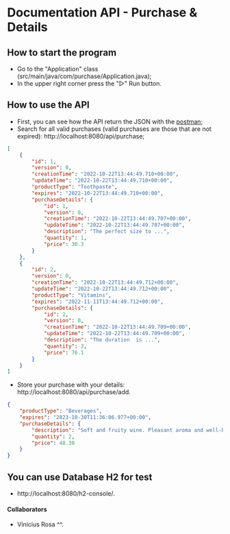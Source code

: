 # Documentation API - Purchase & Details


## How to start the program
* Go to the "Application" class (src/main/java/com/purchase/Application.java);
* In the upper right corner press the "▷" Run button.

## How to use the API
* First, you can see how the API return the JSON with the <a href="https://www.postman.com/"> postman</a>;
* Search for all valid purchases (valid purchases are those that are not expired): http://localhost:8080/api/purchase;
```json
[
    {
        "id": 1,
        "version": 0,
        "creationTime": "2022-10-22T13:44:49.710+00:00",
        "updateTime": "2022-10-22T13:44:49.710+00:00",
        "productType": "Toothpaste",
        "expires": "2022-10-22T13:44:49.710+00:00",
        "purchaseDetails": {
            "id": 1,
            "version": 0,
            "creationTime": "2022-10-22T13:44:49.707+00:00",
            "updateTime": "2022-10-22T13:44:49.707+00:00",
            "description": "The perfect size to ...",
            "quantity": 1,
            "price": 30.3
        }
    },
    {
        "id": 2,
        "version": 0,
        "creationTime": "2022-10-22T13:44:49.712+00:00",
        "updateTime": "2022-10-22T13:44:49.712+00:00",
        "productType": "Vitamins",
        "expires": "2022-11-11T13:44:49.712+00:00",
        "purchaseDetails": {
            "id": 2,
            "version": 0,
            "creationTime": "2022-10-22T13:44:49.709+00:00",
            "updateTime": "2022-10-22T13:44:49.709+00:00",
            "description": "The duration  is ...",
            "quantity": 3,
            "price": 76.1
        }
    }
] 
```
* Store your purchase with your details: http://localhost:8080/api/purchase/add.
```json
{
    "productType": "Beverages",
    "expires": "2023-10-30T11:36:06.977+00:00",
    "purchaseDetails": {
        "description": "Soft and fruity wine. Pleasant aroma and well-balanced in the mouth",
        "quantity": 2,
        "price": 48.30
    }
}
```


## You can use Database H2 for test
* http://localhost:8080/h2-console/.

#### Collaborators
* Vinicius Rosa ^^.

 
